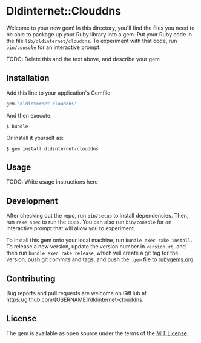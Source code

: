 # Dldinternet::Clouddns

Welcome to your new gem! In this directory, you'll find the files you need to be able to package up your Ruby library into a gem. Put your Ruby code in the file `lib/dldinternet/clouddns`. To experiment with that code, run `bin/console` for an interactive prompt.

TODO: Delete this and the text above, and describe your gem

## Installation

Add this line to your application's Gemfile:

```ruby
gem 'dldinternet-clouddns'
```

And then execute:

    $ bundle

Or install it yourself as:

    $ gem install dldinternet-clouddns

## Usage

TODO: Write usage instructions here

## Development

After checking out the repo, run `bin/setup` to install dependencies. Then, run `rake spec` to run the tests. You can also run `bin/console` for an interactive prompt that will allow you to experiment.

To install this gem onto your local machine, run `bundle exec rake install`. To release a new version, update the version number in `version.rb`, and then run `bundle exec rake release`, which will create a git tag for the version, push git commits and tags, and push the `.gem` file to [rubygems.org](https://rubygems.org).

## Contributing

Bug reports and pull requests are welcome on GitHub at https://github.com/[USERNAME]/dldinternet-clouddns.


## License

The gem is available as open source under the terms of the [MIT License](http://opensource.org/licenses/MIT).

